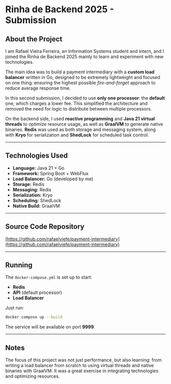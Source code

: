 # Rinha de Backend 2025 - Submission

## About the Project

I am Rafael Vieira Ferreira, an Information Systems student and intern, and I joined the Rinha de Backend 2025 mainly to learn and experiment with new technologies.

The main idea was to build a payment intermediary with a **custom load balancer** written in Go, designed to be extremely lightweight and focused on one thing: ensuring the highest possible *fire-and-forget* approach to reduce average response time.

In this second submission, I decided to use **only one processor**: the **default** one, which charges a lower fee. This simplified the architecture and removed the need for logic to distribute between multiple processors.

On the backend side, I used **reactive programming** and **Java 21 virtual threads** to optimize resource usage, as well as **GraalVM** to generate native binaries. **Redis** was used as both storage and messaging system, along with **Kryo** for serialization and **ShedLock** for scheduled task control.

---

## Technologies Used

* **Language:** Java 21 + Go
* **Framework:** Spring Boot + WebFlux
* **Load Balancer:** Go (developed by me)
* **Storage:** Redis
* **Messaging:** Redis
* **Serialization:** Kryo
* **Scheduling:** ShedLock
* **Native Build:** GraalVM

---

## Source Code Repository

[https://github.com/rafaelviefe/payment-intermediary](https://github.com/rafaelviefe/payment-intermediary)

---

## Running

The `docker-compose.yml` is set up to start:

* **Redis**
* **API** (default processor)
* **Load Balancer**

Just run:

```bash
docker compose up --build
```

The service will be available on port **9999**.

---

## Notes

The focus of this project was not just performance, but also learning: from writing a load balancer from scratch to using virtual threads and native binaries with GraalVM. It was a great exercise in integrating technologies and optimizing resources.
